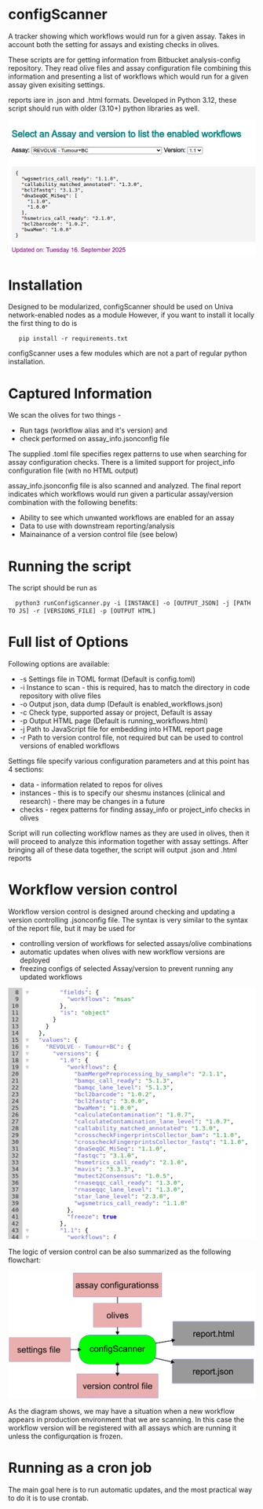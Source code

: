 # configScanner
A tracker showing which workflows would run for a given assay. Takes in account both the setting 
for assays and existing checks in olives. 

These scripts are for getting information from Bitbucket analysis-config repository. They read
olive files and assay configuration file combining this information and presenting a list of 
workflows which would run for a given assay given exisiting settings.

reports iare in .json and .html formats. Developed in Python 3.12, these script should run with older
(3.10+) python libraries as well.

![HTML output](docs/Screenshot_configScanner.png)

# Installation

Designed to be modularized, configScanner should be used on Univa network-enabled nodes as a module
However, if you want to install it locally the first thing to do is 

```
   pip install -r requirements.txt
```

configScanner uses a few modules which are not a part of regular python installation.

# Captured Information

We scan the olives for two things - 

* Run tags (workflow alias and it's version) and 
* check performed on assay_info.jsonconfig file 

The supplied .toml file specifies regex patterns to use when searching for assay configuration checks.
There is a limited support for project_info configuration file (with no HTML output)

assay_info.jsonconfig file is also scanned and analyzed. The final report indicates which workflows 
would run given a particular assay/version combination with the following benefits:

* Ability to see which unwanted workflows are enabled for an assay
* Data to use with downstream reporting/analysis
* Mainainance of a version control file (see below)

# Running the script

The script should be run as 

```
  python3 runConfigScanner.py -i [INSTANCE] -o [OUTPUT_JSON] -j [PATH TO JS] -r [VERSIONS_FILE] -p [OUTPUT HTML]

```

# Full list of Options

Following options are available:

* -s Settings file in TOML format (Default is config.toml)
* -i Instance to scan - this is required, has to match the directory in code repository with olive files
* -o Output json, data dump       (Default is enabled_workflows.json)
* -c Check type, supported assay or project, Default is assay
* -p Output HTML page             (Default is running_workflows.html)
* -j Path to JavaScript file for embedding into HTML report page
* -r Path to version control file, not required but can be used to control versions of enabled workflows

Settings file specify various configuration parameters and at this point has 4 sections:

* data        - information related to repos for olives
* instances   - this is to specify our shesmu instances (clinical and research) - there may be changes in a future
* checks      - regex patterns for finding assay_info or project_info checks in olives

Script will run collecting workflow names as they are used in olives, then it will proceed to analyze this information
together with assay settings. After bringing all of these data together, the script will output .json and .html reports

# Workflow version control

Workflow version control is designed around checking and updating a version controlling .jsonconfig file. The syntax is 
very similar to the syntax of the report file, but it may be used for

* controlling version of workflows for selected assays/olive combinations
* automatic updates when olives with new workflow versions are deployed
* freezing configs of selected Assay/version to prevent running any updated workflows

![Version control file](docs/Screenshot_workflowVersions.png)

The logic of version control can be also summarized as the following flowchart:

![Version control schema](docs/Screenshot_workflowVersionsFlowchart.png)

As the diagram shows, we may have a situation when a new workflow appears in production environment that we are 
scanning. In this case the workflow version will be registered with all assays which are running it unless
the configurqation is frozen.

# Running as a cron job

The main goal here is to run automatic updates, and the most practical way to do it is to use crontab.
